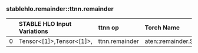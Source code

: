 
### stablehlo.remainder::ttnn.remainder


||STABLE HLO Input Variations|ttnn op|Torch Name|Status|
| :--- | :--- | :--- | :--- | :--- |
|0|Tensor<[1]>,Tensor<[1]>,|ttnn.remainder|aten::remainder.Scalar|4|
